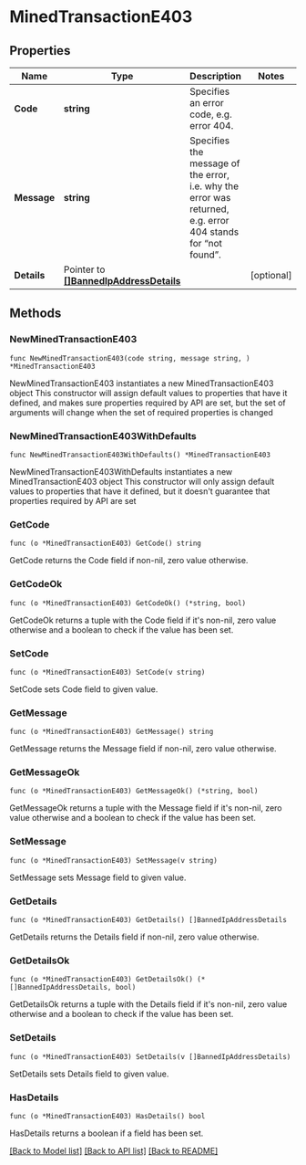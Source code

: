 # MinedTransactionE403

## Properties

Name | Type | Description | Notes
------------ | ------------- | ------------- | -------------
**Code** | **string** | Specifies an error code, e.g. error 404. | 
**Message** | **string** | Specifies the message of the error, i.e. why the error was returned, e.g. error 404 stands for “not found”. | 
**Details** | Pointer to [**[]BannedIpAddressDetails**](BannedIpAddressDetails.md) |  | [optional] 

## Methods

### NewMinedTransactionE403

`func NewMinedTransactionE403(code string, message string, ) *MinedTransactionE403`

NewMinedTransactionE403 instantiates a new MinedTransactionE403 object
This constructor will assign default values to properties that have it defined,
and makes sure properties required by API are set, but the set of arguments
will change when the set of required properties is changed

### NewMinedTransactionE403WithDefaults

`func NewMinedTransactionE403WithDefaults() *MinedTransactionE403`

NewMinedTransactionE403WithDefaults instantiates a new MinedTransactionE403 object
This constructor will only assign default values to properties that have it defined,
but it doesn't guarantee that properties required by API are set

### GetCode

`func (o *MinedTransactionE403) GetCode() string`

GetCode returns the Code field if non-nil, zero value otherwise.

### GetCodeOk

`func (o *MinedTransactionE403) GetCodeOk() (*string, bool)`

GetCodeOk returns a tuple with the Code field if it's non-nil, zero value otherwise
and a boolean to check if the value has been set.

### SetCode

`func (o *MinedTransactionE403) SetCode(v string)`

SetCode sets Code field to given value.


### GetMessage

`func (o *MinedTransactionE403) GetMessage() string`

GetMessage returns the Message field if non-nil, zero value otherwise.

### GetMessageOk

`func (o *MinedTransactionE403) GetMessageOk() (*string, bool)`

GetMessageOk returns a tuple with the Message field if it's non-nil, zero value otherwise
and a boolean to check if the value has been set.

### SetMessage

`func (o *MinedTransactionE403) SetMessage(v string)`

SetMessage sets Message field to given value.


### GetDetails

`func (o *MinedTransactionE403) GetDetails() []BannedIpAddressDetails`

GetDetails returns the Details field if non-nil, zero value otherwise.

### GetDetailsOk

`func (o *MinedTransactionE403) GetDetailsOk() (*[]BannedIpAddressDetails, bool)`

GetDetailsOk returns a tuple with the Details field if it's non-nil, zero value otherwise
and a boolean to check if the value has been set.

### SetDetails

`func (o *MinedTransactionE403) SetDetails(v []BannedIpAddressDetails)`

SetDetails sets Details field to given value.

### HasDetails

`func (o *MinedTransactionE403) HasDetails() bool`

HasDetails returns a boolean if a field has been set.


[[Back to Model list]](../README.md#documentation-for-models) [[Back to API list]](../README.md#documentation-for-api-endpoints) [[Back to README]](../README.md)


